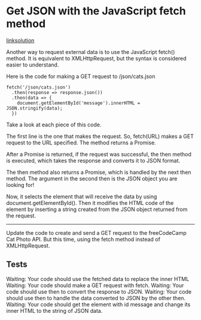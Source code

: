 # Get JSON with the JavaScript fetch method
[link](https://www.freecodecamp.org/learn/data-visualization/json-apis-and-ajax/get-json-with-the-javascript-fetch-method)[solution](./solution.html)
<br>

Another way to request external data is to use the JavaScript fetch() method. It is equivalent to XMLHttpRequest, but the syntax is considered easier to understand.

Here is the code for making a GET request to /json/cats.json

```
fetch('/json/cats.json')
  .then(response => response.json())
  .then(data => {
    document.getElementById('message').innerHTML = JSON.stringify(data);
  })
```
Take a look at each piece of this code.

The first line is the one that makes the request. So, fetch(URL) makes a GET request to the URL specified. The method returns a Promise.

After a Promise is returned, if the request was successful, the then method is executed, which takes the response and converts it to JSON format.

The then method also returns a Promise, which is handled by the next then method. The argument in the second then is the JSON object you are looking for!

Now, it selects the element that will receive the data by using document.getElementById(). Then it modifies the HTML code of the element by inserting a string created from the JSON object returned from the request.
<hr/>
Update the code to create and send a GET request to the freeCodeCamp Cat Photo API. But this time, using the fetch method instead of XMLHttpRequest.

## Tests
Waiting: Your code should use the fetched data to replace the inner HTML
Waiting: Your code should make a GET request with fetch.
Waiting: Your code should use then to convert the response to JSON.
Waiting: Your code should use then to handle the data converted to JSON by the other then.
Waiting: Your code should get the element with id message and change its inner HTML to the string of JSON data.
